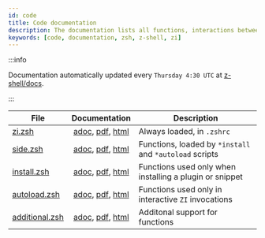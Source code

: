 ```yaml
---
id: code
title: Code documentation
description: The documentation lists all functions, interactions between them, their comments, and features used
keywords: [code, documentation, zsh, z-shell, zi]
---
```


:::info

Documentation automatically updated every `Thursday 4:30 UTC` at [z-shell/docs](https://github.com/z-shell/docs).

:::

| File                             |                              Documentation                              | Description                                             |
| -------------------------------- | :---------------------------------------------------------------------: | ------------------------------------------------------- |
| [zi.zsh][zi.zsh]                 |             [adoc][zi.adoc], [pdf][zi.pdf], [html][zi.html]             | Always loaded, in `.zshrc`                              |
| [side.zsh][side.zsh]             |       [adoc][side.adoc], [pdf][install.pdf], [html][install.html]       | Functions, loaded by `*install` and `*autoload` scripts |
| [install.zsh][install.zsh]       |     [adoc][install.adoc], [pdf][install.pdf], [html][install.html]      | Functions used only when installing a plugin or snippet |
| [autoload.zsh][autoload.zsh]     |    [adoc][autoload.pdf], [pdf][autoload.pdf], [html][autoload.html]     | Functions used only in interactive `ZI` invocations     |
| [additional.zsh][additional.zsh] | [adoc][additional.adoc], [pdf][additional.pdf], [html][additional.html] | Additonal support for functions                         |

[zi.zsh]: https://github.com/z-shell/zi/blob/main/zi.zsh
[zi.adoc]: https://github.com/z-shell/docs/blob/main/code/zsdoc/asciidoc/zi.zsh.adoc
[zi.pdf]: https://github.com/z-shell/docs/blob/main/code/zsdoc/pdf/zi.zsh.pdf
[zi.html]: https://z-shell.github.io/docs/zi.zsh.html

[side.zsh]:https://github.com/z-shell/zi/blob/main/lib/zsh/side.zsh
[side.adoc]: https://github.com/z-shell/docs/blob/main/code/zsdoc/asciidoc/side.zsh.adoc
[side.pdf]: https://github.com/z-shell/docs/blob/main/code/zsdoc/pdf/side.zsh.pdf
[side.html]: https://z-shell.github.io/docs/side.zsh.html

[install.zsh]: https://github.com/z-shell/zi/blob/main/lib/zsh/install.zsh
[install.adoc]: https://github.com/z-shell/docs/blob/main/code/zsdoc/asciidoc/install.zsh.adoc
[install.pdf]: https://github.com/z-shell/docs/blob/main/code/zsdoc/pdf/install.zsh.pdf
[install.html]: https://z-shell.github.io/docs/install.zsh.html

[autoload.zsh]: https://github.com/z-shell/zi/blob/main/lib/zsh/autoload.zsh
[autoload.adoc]: https://github.com/z-shell/docs/blob/main/code/zsdoc/asciidoc/autoload.zsh.adoc
[autoload.pdf]: https://github.com/z-shell/docs/blob/main/code/zsdoc/pdf/autoload.zsh.pdf
[autoload.html]: https://z-shell.github.io/docs/autoload.zsh.html

[additional.zsh]: https://github.com/z-shell/zi/blob/main/lib/zsh/additional.zsh
[additional.adoc]: https://github.com/z-shell/docs/blob/main/code/zsdoc/asciidoc/additional.zsh.adoc
[additional.pdf]: https://github.com/z-shell/docs/blob/main/code/zsdoc/pdf/additional.zsh.pdf
[additional.html]: https://z-shell.github.io/docs/additional.zsh.html
